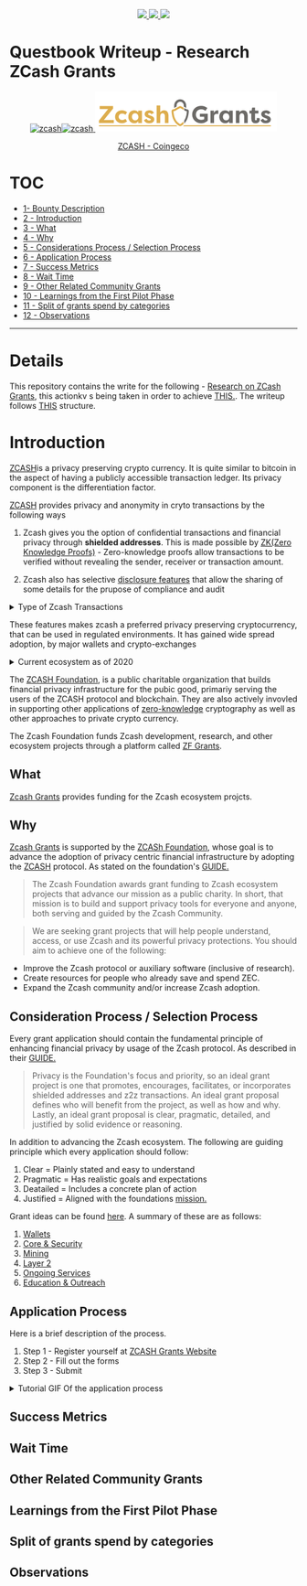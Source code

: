 <p align="center"><a href="https://bit.ly/morektz" target="_blank"><img src="https://hits.seeyoufarm.com/api/count/incr/badge.svg?url=https%3A%2F%2Fgithub.com%2Fmorektz%2FMorektzBountySmash&count_bg=%23EC3140&title_bg=%23121212&icon=pingdom.svg&icon_color=%23E7E7E7&title=hits&edge_flat=false""/>  <img src="https://img.shields.io/badge/LoC-100-brightgreen.svg?style=plastic"> <a href="https://gitpod.io/#https://github.com/morektz/MorektzBountySmash" target="_blank">  <img src="https://img.shields.io/badge/Gitpod-ready--to--code-908a85?logo=gitpod"/></a>
</p>

# Questbook Writeup - Research ZCash Grants 
<p align="center"><a href="https://z.cash/" target="_blank">
  <img src=https://z.cash/wp-content/uploads/2020/03/zcash-logo-horizontal-fullcolor.svg width ="200" alt="zcash"></a><a href="https://www.zfnd.org/" target="_blank"><img src=https://www.zfnd.org/images/logo-white-background.png width ="100" alt="zcash">  <a href="https://grants.zfnd.org/"target="_blank"><img src=/D/imgs/ZFG.png alt="zcash"></a>
</p>

<p align="center"><a href="https://www.coingecko.com/en/coins/zcash" target="_blank"> ZCASH - Coingeco</a></p>

# TOC

- [1- Bounty Description](#details)
- [2 - Introduction](#Introduction)
- [3 - What](#what)
- [4 - Why](#why)
- [5 - Considerations Process / Selection Process](#consideration-process--selection-process)
- [6 - Application Process](#application-process)
- [7 - Success Metrics](#success-metrics)
- [8 - Wait Time](#wait-time)
- [9 - Other Related Community Grants](#other-related-community-grants)
- [10 - Learnings from the First Pilot Phase](#learnings-from-the-first-pilot-phase)
- [11 - Split of grants spend by categories](#split-of-grants-spend-by-categories)
- [12 - Observations](#observations)

--- 

# Details

This repository contains the write for the following  - [Research on ZCash Grants](https://www.questbook.xyz/t/research-on-zcash-grants/32), this actionkv s being taken in order to achieve [THIS.](https://www.questbook.xyz/t/request-to-contribute-grants-ecosystem-research/14). The writeup follows [THIS](https://questbook.notion.site/Researching-Grants-Ecosystem-86b9f16905074b62bf72ec2783e43625) structure.
# Introduction

[ZCASH](https://z.cash/the-basics/)is a privacy preserving crypto currency. It is quite similar to bitcoin in the aspect of having a publicly accessible transaction ledger. Its privacy component is the differentiation factor.

[ZCASH](https://z.cash/the-basics/) provides privacy and anonymity in cryto transactions by the following ways 
1. Zcash gives you the option of confidential transactions and financial privacy through **shielded addresses**.  This is made possible by [ZK(Zero Knowledge Proofs)](https://z.cash/technology/zksnarks/) -  Zero-knowledge proofs allow transactions to be verified without revealing the sender, receiver or transaction amount.

2. Zcash  also has selective [disclosure features](https://z.cash/technology/) that allow the sharing of some details for the prupose of compliance and audit 

<details>

<summary>
Type of Zcash Transactions
</summary>

<p align="center"><a href="https://z.cash/" target="_blank">
  <img src=/D/imgs/zft.png alt="zcash"></a>
</p>


</details>


These features makes zcash a preferred privacy preserving cryptocurrency, that can be used in regulated environments. It has gained wide spread adoption, by major wallets and crypto-exchanges

<details>
<summary> Current ecosystem as of 2020 </summary>

<p align="center"><a href="https://electriccoin.co/blog/the-zcash-ecosystem-a-2020-recap/" target="_blank">
  <img src=https://electriccoin.co/wp-content/uploads/2021/01/ECC-Ecosystem-Ovrvw-010621-1440x886.png width ="1000" alt="zcash"></a><a href="https://www.zfnd.org/" target="_blank"></a>
</p>

</details>

The [ZCASH Foundation](https://www.zfnd.org/), is a public charitable organization that builds financial privacy infrastructure for the pubic good, primariy serving the users of the ZCASH protocol and blockchain. They are also actively invovled in supporting other applications of [zero-knowledge](https://zkp.science/) cryptography as well as other approaches to private crypto currency.

The Zcash Foundation funds Zcash development, research, and other ecosystem projects through a platform called [ZF Grants](https://www.zfnd.org/grants/).

## What 

[Zcash Grants](https://grants.zfnd.org/) provides funding for the Zcash ecosystem projcts.
## Why 

[Zcash Grants](https://grants.zfnd.org/) is supported by the [ZCASh Foundation](https://www.zfnd.org/), whose goal is to advance the adoption of privacy centric financial infrastructure by adopting the [ZCASH](https://z.cash/the-basics/) protocol. As stated on the foundation's [GUIDE.](https://grants.zfnd.org/guide)

> The Zcash Foundation awards grant funding to Zcash ecosystem projects that advance our mission as a public charity. In short, that mission is to build and support privacy tools for everyone and anyone, both serving and guided by the Zcash Community.

> We are seeking grant projects that will help people understand, access, or use Zcash and its powerful privacy protections. You should aim to achieve one of the following:

- Improve the Zcash protocol or auxiliary software (inclusive of research).
- Create resources for people who already save and spend ZEC.
- Expand the Zcash community and/or increase Zcash adoption.

## Consideration Process / Selection Process 

Every grant application should contain the fundamental principle of enhancing financial privacy by usage of the Zcash protocol. As described in their [GUIDE.](https://grants.zfnd.org/guide)

> Privacy is the Foundation's focus and priority, so an ideal grant project is one that promotes, encourages, facilitates, or incorporates shielded addresses and z2z transactions. An ideal grant proposal defines who will benefit from the project, as well as how and why. Lastly, an ideal grant proposal is clear, pragmatic, detailed, and justified by solid evidence or reasoning.

In addition to advancing the Zcash ecosystem. The following are guiding principle which every application should follow:

1. Clear = Plainly stated and easy to understand
2. Pragmatic = Has realistic goals and expectations 
3. Deatailed = Includes a concrete plan of action 
4. Justified = Aligned with the foundations [mission.](https://www.zfnd.org/about/#mission)

Grant ideas can be found [here](https://www.zfnd.org/grants/#grant-ideas). A summary of these are as follows:

1. [Wallets](https://www.zfnd.org/grants/#wallets) 
2. [Core & Security](https://www.zfnd.org/grants/#core-and-security)
3. [Mining](https://www.zfnd.org/grants/#mining)
4. [Layer 2](https://www.zfnd.org/grants/#layer-2)
5. [Ongoing Services](https://www.zfnd.org/grants/#ongoing-services)
6. [Education & Outreach](https://www.zfnd.org/grants/#education-and-outreach)


## Application Process 

Here is a brief description of the process.

1. Step 1 - Register yourself at [ZCASH Grants Website](https://grants.zfnd.org/)
2. Step 2 - Fill out the forms
3. Step 3 - Submit

<details>
<summary> Tutorial GIF Of the application process </summary>
<p align="center"><a href="https://z.cash/" target="_blank">
  <img src=/D/imgs/zf.gif alt="zcash"></a>
</p>
</details>



## Success Metrics 


## Wait Time 


## Other Related Community Grants 


## Learnings from the First Pilot Phase 


## Split of grants spend by categories 


## Observations 
